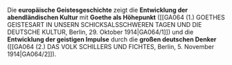 
Die **europäische Geistesgeschichte** zeigt die **Entwicklung der abendländischen Kultur** mit **Goethe als Höhepunkt** ([[GA064 (1.) GOETHES GEISTESART IN UNSERN SCHICKSALSSCHWEREN TAGEN UND DIE DEUTSCHE KULTUR, Berlin, 29. Oktober 1914|GA064/1]]) und die **Entwicklung der geistigen Impulse** durch die **großen deutschen Denker** ([[GA064 (2.) DAS VOLK SCHILLERS UND FICHTES, Berlin, 5. November 1914|GA064/2]]).
